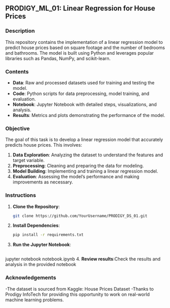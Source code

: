 ## **PRODIGY_ML_01: Linear Regression for House Prices**

### **Description**

This repository contains the implementation of a linear regression model to predict house prices based on square footage and the number of bedrooms and bathrooms. The model is built using Python and leverages popular libraries such as Pandas, NumPy, and scikit-learn.

### **Contents**

- **Data**: Raw and processed datasets used for training and testing the model.
- **Code**: Python scripts for data preprocessing, model training, and evaluation.
- **Notebook**: Jupyter Notebook with detailed steps, visualizations, and analysis.
- **Results**: Metrics and plots demonstrating the performance of the model.

### **Objective**

The goal of this task is to develop a linear regression model that accurately predicts house prices. This involves:
1. **Data Exploration**: Analyzing the dataset to understand the features and target variable.
2. **Preprocessing**: Cleaning and preparing the data for modeling.
3. **Model Building**: Implementing and training a linear regression model.
4. **Evaluation**: Assessing the model’s performance and making improvements as necessary.

### **Instructions**

1. **Clone the Repository**:
   ```bash
   git clone https://github.com/YourUsername/PRODIGY_DS_01.git
2. **Install Dependencies**:
   ```bash
   pip install -r requirements.txt  
3. **Run the Jupyter Notebook**:
   ```bash
  jupyter notebook notebook.ipynb
4. **Review results**:Check the results and analysis in the provided notebook
### **Acknowledgements**  
-The dataset is sourced from Kaggle: House Prices Dataset
-Thanks to Prodigy InfoTech for providing this opportunity to work on real-world machine learning problems.

